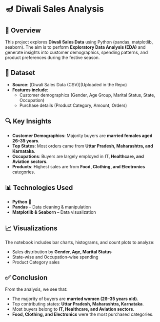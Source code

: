 # 🪔 Diwali Sales Analysis  

## 📌 Overview  
This project explores **Diwali Sales Data** using Python (pandas, matplotlib, seaborn). The aim is to perform **Exploratory Data Analysis (EDA)** and generate insights into customer demographics, spending patterns, and product preferences during the festive season.  

## 📂 Dataset  
- **Source**: [Diwali Sales Data (CSV)](Uploaded in the Repo)
- **Features include**:  
  - Customer demographics (Gender, Age Group, Marital Status, State, Occupation)  
  - Purchase details (Product Category, Amount, Orders)  

## 🔍 Key Insights  
- **Customer Demographics**: Majority buyers are **married females aged 26–35 years**.  
- **Top States**: Most orders came from **Uttar Pradesh, Maharashtra, and Karnataka**.  
- **Occupations**: Buyers are largely employed in **IT, Healthcare, and Aviation sectors**.  
- **Products**: Highest sales are from **Food, Clothing, and Electronics** categories.  

## 📊 Technologies Used  
- **Python** 🐍  
- **Pandas** – Data cleaning & manipulation  
- **Matplotlib & Seaborn** – Data visualization  

## 📈 Visualizations  
The notebook includes bar charts, histograms, and count plots to analyze:  
- Sales distribution by **Gender, Age, Marital Status**  
- State-wise and Occupation-wise spending  
- Product Category sales  

## ✅ Conclusion  
From the analysis, we see that:  
- The majority of buyers are **married women (26–35 years old)**.  
- Top contributing states: **Uttar Pradesh, Maharashtra, Karnataka**.  
- Most buyers belong to **IT, Healthcare, and Aviation sectors**.  
- **Food, Clothing, and Electronics** were the most purchased categories.  

